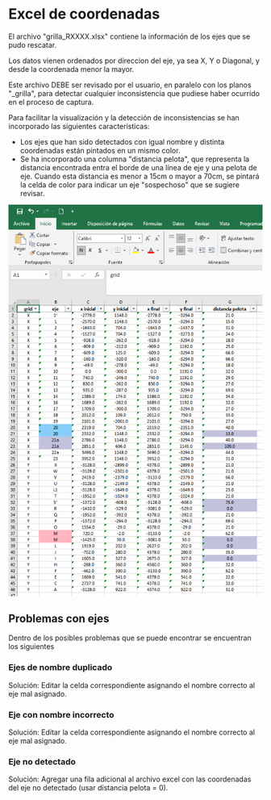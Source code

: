 # Excel de coordenadas

El archivo "grilla_RXXXX.xlsx" contiene la información de los ejes que se pudo rescatar.

Los datos vienen ordenados por direccion del eje, ya sea X, Y o Diagonal, y desde la coordenada menor la mayor.

Este archivo DEBE ser revisado por el usuario, en paralelo con los planos "\_grilla", para detectar cualquier inconsistencia que pudiese haber ocurrido en el proceso de captura.

Para facilitar la visualización y la detección de inconsistencias se han incorporado las siguientes caracteristicas:

- Los ejes que han sido detectados con igual nombre y distinta coordenadas están pintados en un mismo color.
- Se ha incorporado una columna "distancia pelota", que representa la distancia encontrada entra el borde de una línea de eje y una pelota de eje. Cuando esta distancia es menor a 15cm o mayor a 70cm, se pintará la celda de color para indicar un eje "sospechoso" que se sugiere revisar.

<p align="center">
  <img src="../images/dxftoedb1d.png" style="max-width:100%;">
</p>

## Problemas con ejes

Dentro de los posibles problemas que se puede encontrar se encuentran los siguientes

### Ejes de nombre duplicado

Solución: Editar la celda correspondiente asignando el nombre correcto al eje mal asignado.

### Eje con nombre incorrecto

Solución: Editar la celda correspondiente asignando el nombre correcto al eje mal asignado.

### Eje no detectado

Solución: Agregar una fila adicional al archivo excel con las coordenadas del eje no detectado (usar distancia pelota = 0).
